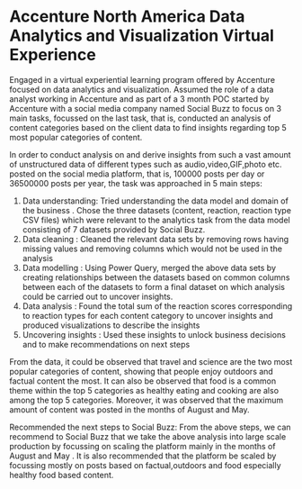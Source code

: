 # Accenture North America Data Analytics and Visualization Virtual Experience

Engaged in a virtual experiential learning program offered by Accenture focused on data analytics and visualization.
Assumed the role of a data analyst working in Accenture and as part of a 3 month POC started by Accenture with a social media company named Social Buzz to focus on 3 main tasks, focussed on the last task, that is, conducted an analysis of content categories based on the client data to find insights regarding top 5 most popular categories of content.

In order to conduct analysis on and derive insights from such a vast amount of unstructured data of different types such as audio,video,GIF,photo etc. posted on the social media platform, that is, 100000 posts per day or 36500000 posts per year, the task was approached in 5 main steps:
1. Data understanding: Tried understanding the data model and domain of the business . Chose the three datasets (content, reaction, reaction type CSV files) which were relevant to the analytics task from the data model consisting of 7 datasets provided by Social Buzz.
2. Data cleaning : Cleaned the relevant data sets by removing rows having missing values and removing columns which would not be used in the analysis
3. Data modelling : Using Power Query, merged the above data sets by creating relationships between the datasets based on common columns between each of the datasets to form a final dataset on which analysis could be carried out to uncover insights.
4. Data analysis : Found the total sum of the reaction scores corresponding to reaction types for each content category to uncover insights and produced visualizations to describe the insights
5. Uncovering insights : Used these insights to unlock business decisions and to make recommendations on next steps

From the data, it could be observed that travel and science are the two most popular categories of content, showing that people enjoy outdoors and factual content the most.
It can also be observed that food is a common theme within the top 5 categories as healthy eating and cooking are also among the top 5 categories. 
Moreover, it was observed that the maximum amount of content was posted in the months of August and May. 

Recommended the next steps to Social Buzz:
From the above steps, we can recommend to Social Buzz that we take the above analysis into large scale production by focussing on scaling the platform mainly in the months of August and May . It is also recommended that the platform be scaled by focussing mostly on posts based on factual,outdoors and food especially healthy food based content. 
